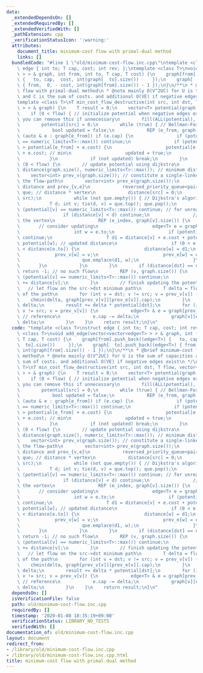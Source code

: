 ```yaml
---
data:
  _extendedDependsOn: []
  _extendedRequiredBy: []
  _extendedVerifiedWith: []
  _pathExtension: cpp
  _verificationStatusIcon: ':warning:'
  attributes:
    document_title: minimum-cost flow with primal-dual method
    links: []
  bundledCode: "#line 1 \"old/minimum-cost-flow.inc.cpp\"\ntemplate <class T>\nstruct\
    \ edge { int to; T cap, cost; int rev; };\ntemplate <class T>\nvoid add_edge(vector<vector<edge<T>\
    \ > > & graph, int from, int to, T cap, T cost) {\n    graph[from].push_back((edge<T>)\
    \ {   to, cap,  cost, int(graph[  to].size())     });\n    graph[  to].push_back((edge<T>)\
    \ { from,  0, - cost, int(graph[from].size()) - 1 });\n}\n/**\n * @brief minimum-cost\
    \ flow with primal-dual method\n * @note mainly O(V^2UC) for U is the sum of capacities\
    \ and C is the sum of costs. and additional O(VE) if negative edges exist\n */\n\
    template <class T>\nT min_cost_flow_destructive(int src, int dst, T flow, vector<vector<edge<T>\
    \ > > & graph) {\n    T result = 0;\n    vector<T> potential(graph.size());\n\
    \    if (0 < flow) { // initialize potential when negative edges exist (slow).\
    \ you can remove this if unnecessary\n        fill(ALL(potential), numeric_limits<T>::max());\n\
    \        potential[src] = 0;\n        while (true) { // Bellman-Ford algorithm\n\
    \            bool updated = false;\n            REP (e_from, graph.size()) for\
    \ (auto & e : graph[e_from]) if (e.cap) {\n                if (potential[e_from]\
    \ == numeric_limits<T>::max()) continue;\n                if (potential[e.to]\
    \ > potential[e_from] + e.cost) {\n                    potential[e.to] = potential[e_from]\
    \ + e.cost; // min\n                    updated = true;\n                }\n \
    \           }\n            if (not updated) break;\n        }\n    }\n    while\
    \ (0 < flow) {\n        // update potential using dijkstra\n        vector<T>\
    \ distance(graph.size(), numeric_limits<T>::max()); // minimum distance\n    \
    \    vector<int> prev_v(graph.size()); // constitute a single-linked-list represents\
    \ the flow-path\n        vector<int> prev_e(graph.size());\n        { // initialize\
    \ distance and prev_{v,e}\n            reversed_priority_queue<pair<T, int> >\
    \ que; // distance * vertex\n            distance[src] = 0;\n            que.emplace(0,\
    \ src);\n            while (not que.empty()) { // Dijkstra's algorithm\n     \
    \           T d; int v; tie(d, v) = que.top(); que.pop();\n                if\
    \ (potential[v] == numeric_limits<T>::max()) continue; // for unreachable nodes\n\
    \                if (distance[v] < d) continue;\n                // look round\
    \ the vertex\n                REP (e_index, graph[v].size()) {\n             \
    \       // consider updating\n                    edge<T> e = graph[v][e_index];\n\
    \                    int w = e.to;\n                    if (potential[w] == numeric_limits<T>::max())\
    \ continue;\n                    T d1 = distance[v] + e.cost + potential[v] -\
    \ potential[w]; // updated distance\n                    if (0 < e.cap and d1\
    \ < distance[e.to]) {\n                        distance[w] = d1;\n           \
    \             prev_v[w] = v;\n                        prev_e[w] = e_index;\n \
    \                       que.emplace(d1, w);\n                    }\n         \
    \       }\n            }\n        }\n        if (distance[dst] == numeric_limits<T>::max())\
    \ return -1; // no such flow\n        REP (v, graph.size()) {\n            if\
    \ (potential[v] == numeric_limits<T>::max()) continue;\n            potential[v]\
    \ += distance[v];\n        }\n        // finish updating the potential\n     \
    \   // let flow on the src->dst minimum path\n        T delta = flow; // capacity\
    \ of the path\n        for (int v = dst; v != src; v = prev_v[v]) {\n        \
    \    chmin(delta, graph[prev_v[v]][prev_e[v]].cap);\n        }\n        flow -=\
    \ delta;\n        result += delta * potential[dst];\n        for (int v = dst;\
    \ v != src; v = prev_v[v]) {\n            edge<T> & e = graph[prev_v[v]][prev_e[v]];\
    \ // reference\n            e.cap -= delta;\n            graph[v][e.rev].cap +=\
    \ delta;\n        }\n    }\n    return result;\n}\n"
  code: "template <class T>\nstruct edge { int to; T cap, cost; int rev; };\ntemplate\
    \ <class T>\nvoid add_edge(vector<vector<edge<T> > > & graph, int from, int to,\
    \ T cap, T cost) {\n    graph[from].push_back((edge<T>) {   to, cap,  cost, int(graph[\
    \  to].size())     });\n    graph[  to].push_back((edge<T>) { from,  0, - cost,\
    \ int(graph[from].size()) - 1 });\n}\n/**\n * @brief minimum-cost flow with primal-dual\
    \ method\n * @note mainly O(V^2UC) for U is the sum of capacities and C is the\
    \ sum of costs. and additional O(VE) if negative edges exist\n */\ntemplate <class\
    \ T>\nT min_cost_flow_destructive(int src, int dst, T flow, vector<vector<edge<T>\
    \ > > & graph) {\n    T result = 0;\n    vector<T> potential(graph.size());\n\
    \    if (0 < flow) { // initialize potential when negative edges exist (slow).\
    \ you can remove this if unnecessary\n        fill(ALL(potential), numeric_limits<T>::max());\n\
    \        potential[src] = 0;\n        while (true) { // Bellman-Ford algorithm\n\
    \            bool updated = false;\n            REP (e_from, graph.size()) for\
    \ (auto & e : graph[e_from]) if (e.cap) {\n                if (potential[e_from]\
    \ == numeric_limits<T>::max()) continue;\n                if (potential[e.to]\
    \ > potential[e_from] + e.cost) {\n                    potential[e.to] = potential[e_from]\
    \ + e.cost; // min\n                    updated = true;\n                }\n \
    \           }\n            if (not updated) break;\n        }\n    }\n    while\
    \ (0 < flow) {\n        // update potential using dijkstra\n        vector<T>\
    \ distance(graph.size(), numeric_limits<T>::max()); // minimum distance\n    \
    \    vector<int> prev_v(graph.size()); // constitute a single-linked-list represents\
    \ the flow-path\n        vector<int> prev_e(graph.size());\n        { // initialize\
    \ distance and prev_{v,e}\n            reversed_priority_queue<pair<T, int> >\
    \ que; // distance * vertex\n            distance[src] = 0;\n            que.emplace(0,\
    \ src);\n            while (not que.empty()) { // Dijkstra's algorithm\n     \
    \           T d; int v; tie(d, v) = que.top(); que.pop();\n                if\
    \ (potential[v] == numeric_limits<T>::max()) continue; // for unreachable nodes\n\
    \                if (distance[v] < d) continue;\n                // look round\
    \ the vertex\n                REP (e_index, graph[v].size()) {\n             \
    \       // consider updating\n                    edge<T> e = graph[v][e_index];\n\
    \                    int w = e.to;\n                    if (potential[w] == numeric_limits<T>::max())\
    \ continue;\n                    T d1 = distance[v] + e.cost + potential[v] -\
    \ potential[w]; // updated distance\n                    if (0 < e.cap and d1\
    \ < distance[e.to]) {\n                        distance[w] = d1;\n           \
    \             prev_v[w] = v;\n                        prev_e[w] = e_index;\n \
    \                       que.emplace(d1, w);\n                    }\n         \
    \       }\n            }\n        }\n        if (distance[dst] == numeric_limits<T>::max())\
    \ return -1; // no such flow\n        REP (v, graph.size()) {\n            if\
    \ (potential[v] == numeric_limits<T>::max()) continue;\n            potential[v]\
    \ += distance[v];\n        }\n        // finish updating the potential\n     \
    \   // let flow on the src->dst minimum path\n        T delta = flow; // capacity\
    \ of the path\n        for (int v = dst; v != src; v = prev_v[v]) {\n        \
    \    chmin(delta, graph[prev_v[v]][prev_e[v]].cap);\n        }\n        flow -=\
    \ delta;\n        result += delta * potential[dst];\n        for (int v = dst;\
    \ v != src; v = prev_v[v]) {\n            edge<T> & e = graph[prev_v[v]][prev_e[v]];\
    \ // reference\n            e.cap -= delta;\n            graph[v][e.rev].cap +=\
    \ delta;\n        }\n    }\n    return result;\n}\n"
  dependsOn: []
  isVerificationFile: false
  path: old/minimum-cost-flow.inc.cpp
  requiredBy: []
  timestamp: '2020-01-08 18:35:19+09:00'
  verificationStatus: LIBRARY_NO_TESTS
  verifiedWith: []
documentation_of: old/minimum-cost-flow.inc.cpp
layout: document
redirect_from:
- /library/old/minimum-cost-flow.inc.cpp
- /library/old/minimum-cost-flow.inc.cpp.html
title: minimum-cost flow with primal-dual method
---
```

